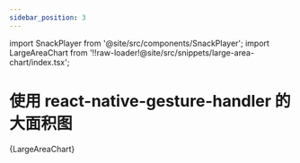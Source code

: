 ```yaml
---
sidebar_position: 3
---
```


import SnackPlayer from '@site/src/components/SnackPlayer';
import LargeAreaChart from '!!raw-loader!@site/src/snippets/large-area-chart/index.tsx';

# 使用 react-native-gesture-handler 的大面积图

<SnackPlayer name="大面积图">{LargeAreaChart}</SnackPlayer>
